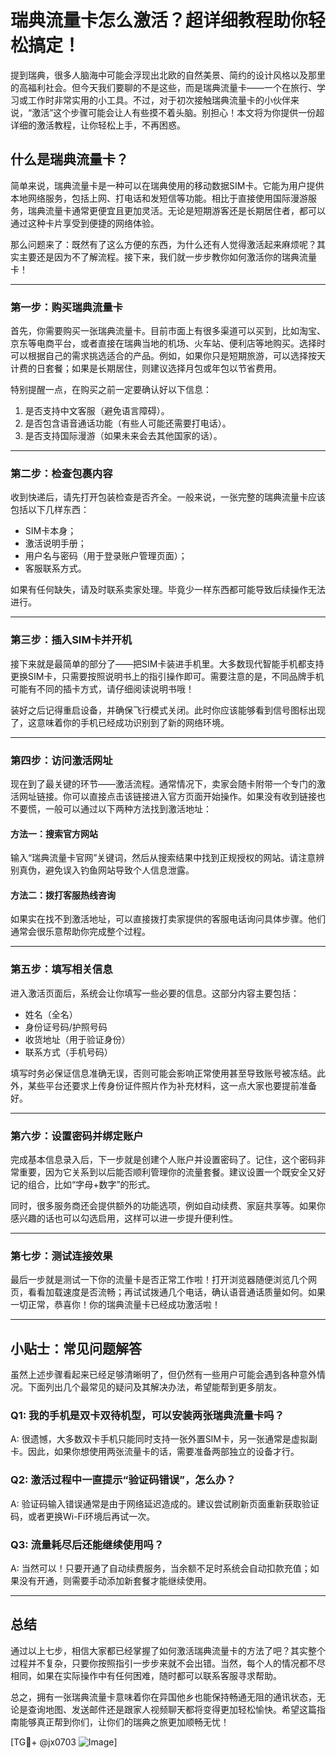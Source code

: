 # 瑞典流量卡怎么激活？超详细教程助你轻松搞定！

提到瑞典，很多人脑海中可能会浮现出北欧的自然美景、简约的设计风格以及那里的高福利社会。但今天我们要聊的不是这些，而是瑞典流量卡——一个在旅行、学习或工作时非常实用的小工具。不过，对于初次接触瑞典流量卡的小伙伴来说，“激活”这个步骤可能会让人有些摸不着头脑。别担心！本文将为你提供一份超详细的激活教程，让你轻松上手，不再困惑。

## 什么是瑞典流量卡？

简单来说，瑞典流量卡是一种可以在瑞典使用的移动数据SIM卡。它能为用户提供本地网络服务，包括上网、打电话和发短信等功能。相比于直接使用国际漫游服务，瑞典流量卡通常更便宜且更加灵活。无论是短期游客还是长期居住者，都可以通过这种卡片享受到便捷的网络体验。

那么问题来了：既然有了这么方便的东西，为什么还有人觉得激活起来麻烦呢？其实主要还是因为不了解流程。接下来，我们就一步步教你如何激活你的瑞典流量卡！

---

### 第一步：购买瑞典流量卡

首先，你需要购买一张瑞典流量卡。目前市面上有很多渠道可以买到，比如淘宝、京东等电商平台，或者直接在瑞典当地的机场、火车站、便利店等地购买。选择时可以根据自己的需求挑选适合的产品。例如，如果你只是短期旅游，可以选择按天计费的日套餐；如果是长期居住，则建议选择月包或年包以节省费用。

特别提醒一点，在购买之前一定要确认好以下信息：
1. 是否支持中文客服（避免语言障碍）。
2. 是否包含语音通话功能（有些人可能还需要打电话）。
3. 是否支持国际漫游（如果未来会去其他国家的话）。

---

### 第二步：检查包裹内容

收到快递后，请先打开包装检查是否齐全。一般来说，一张完整的瑞典流量卡应该包括以下几样东西：
- SIM卡本身；
- 激活说明手册；
- 用户名与密码（用于登录账户管理页面）；
- 客服联系方式。

如果有任何缺失，请及时联系卖家处理。毕竟少一样东西都可能导致后续操作无法进行。

---

### 第三步：插入SIM卡并开机

接下来就是最简单的部分了——把SIM卡装进手机里。大多数现代智能手机都支持更换SIM卡，只需要按照说明书上的指引操作即可。需要注意的是，不同品牌手机可能有不同的插卡方式，请仔细阅读说明书哦！

装好之后记得重启设备，并确保飞行模式关闭。此时你应该能够看到信号图标出现了，这意味着你的手机已经成功识别到了新的网络环境。

---

### 第四步：访问激活网址

现在到了最关键的环节——激活流程。通常情况下，卖家会随卡附带一个专门的激活网址链接。你可以直接点击该链接进入官方页面开始操作。如果没有收到链接也不要慌，一般可以通过以下两种方法找到激活地址：

#### 方法一：搜索官方网站
输入“瑞典流量卡官网”关键词，然后从搜索结果中找到正规授权的网站。请注意辨别真伪，避免误入钓鱼网站导致个人信息泄露。

#### 方法二：拨打客服热线咨询
如果实在找不到激活地址，可以直接拨打卖家提供的客服电话询问具体步骤。他们通常会很乐意帮助你完成整个过程。

---

### 第五步：填写相关信息

进入激活页面后，系统会让你填写一些必要的信息。这部分内容主要包括：
- 姓名（全名）
- 身份证号码/护照号码
- 收货地址（用于验证身份）
- 联系方式（手机号码）

填写时务必保证信息准确无误，否则可能会影响正常使用甚至导致账号被冻结。此外，某些平台还要求上传身份证件照片作为补充材料，这一点大家也要提前准备好。

---

### 第六步：设置密码并绑定账户

完成基本信息录入后，下一步就是创建个人账户并设置密码了。记住，这个密码非常重要，因为它关系到以后能否顺利管理你的流量套餐。建议设置一个既安全又好记的组合，比如“字母+数字”的形式。

同时，很多服务商还会提供额外的功能选项，例如自动续费、家庭共享等。如果你感兴趣的话也可以勾选启用，这样可以进一步提升便利性。

---

### 第七步：测试连接效果

最后一步就是测试一下你的流量卡是否正常工作啦！打开浏览器随便浏览几个网页，看看加载速度是否流畅；再试试拨通几个电话，确认语音通话质量如何。如果一切正常，恭喜你！你的瑞典流量卡已经成功激活啦！

---

## 小贴士：常见问题解答

虽然上述步骤看起来已经足够清晰明了，但仍然有一些用户可能会遇到各种意外情况。下面列出几个最常见的疑问及其解决办法，希望能帮到更多朋友。

### Q1: 我的手机是双卡双待机型，可以安装两张瑞典流量卡吗？
A: 很遗憾，大多数双卡手机只能同时支持一张外置SIM卡，另一张通常是虚拟副卡。因此，如果你想使用两张流量卡的话，需要准备两部独立的设备才行。

### Q2: 激活过程中一直提示“验证码错误”，怎么办？
A: 验证码输入错误通常是由于网络延迟造成的。建议尝试刷新页面重新获取验证码，或者更换Wi-Fi环境后再试一次。

### Q3: 流量耗尽后还能继续使用吗？
A: 当然可以！只要开通了自动续费服务，当余额不足时系统会自动扣款充值；如果没有开通，则需要手动添加新套餐才能继续使用。

---

## 总结

通过以上七步，相信大家都已经掌握了如何激活瑞典流量卡的方法了吧？其实整个过程并不复杂，只要你按照指引一步步来就不会出错。当然，每个人的情况都不尽相同，如果在实际操作中有任何困难，随时都可以联系客服寻求帮助。

总之，拥有一张瑞典流量卡意味着你在异国他乡也能保持畅通无阻的通讯状态，无论是查询地图、发送邮件还是跟家人视频聊天都将变得更加轻松愉快。希望这篇指南能够真正帮到你们，让你们的瑞典之旅更加顺畅无忧！

[TG💪+ @jx0703 ![Image](https://github.com/user-attachments/assets/dbca1d08-cadb-493c-b0ec-ad6f7a83f270)]